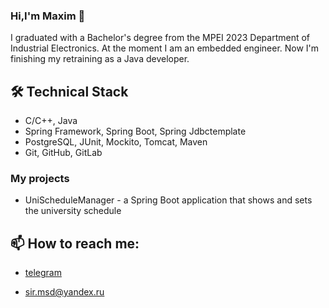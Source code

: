 ### Hi,I'm Maxim 👋
I graduated with a Bachelor's degree from the MPEI 2023 Department of Industrial Electronics. At the moment I am an embedded engineer. Now I'm finishing my retraining as a Java developer.

## 🛠 Technical Stack
* С/С++, Java
* Spring Framework, Spring Boot, Spring Jdbctemplate
* PostgreSQL, JUnit, Mockito, Tomcat, Maven
* Git, GitHub, GitLab

### My projects
* UniScheduleManager - a Spring Boot application that shows and sets the university schedule

## 📫 How to reach me:
*  <p telegram ><a href="[https://t.me/joinchat/msdmaks1](https://t.me/msdmaks1)"</a>telegram</p>
*  <p mail ><a href="mailto:sir.msd@yandex.ru"</a>sir.msd@yandex.ru</p>
<!--
**msd921/msd921** is a ✨ _special_ ✨ repository because its `README.md` (this file) appears on your GitHub profile.

Here are some ideas to get you started:

- 🔭 I’m currently working on ...
- 🌱 I’m currently learning ...
- 👯 I’m looking to collaborate on ...
- 🤔 I’m looking for help with ...
- 💬 Ask me about ...
- 📫 How to reach me: ...
- 😄 Pronouns: ...
- ⚡ Fun fact: ...
-->
